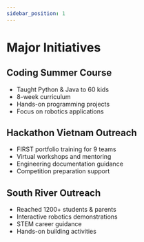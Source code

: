 ```yaml
---
sidebar_position: 1
---
```


# Major Initiatives

## Coding Summer Course
- Taught Python & Java to 60 kids
- 8-week curriculum
- Hands-on programming projects
- Focus on robotics applications

## Hackathon Vietnam Outreach
- FIRST portfolio training for 9 teams
- Virtual workshops and mentoring
- Engineering documentation guidance
- Competition preparation support

## South River Outreach
- Reached 1200+ students & parents
- Interactive robotics demonstrations
- STEM career guidance
- Hands-on building activities 
